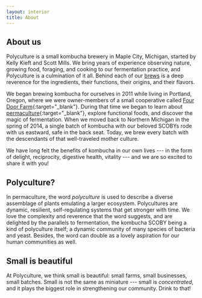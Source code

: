 ```yaml
---
layout: interior
title: About
---
```


<h2 class="post--title">About us</h2>

Polyculture is a small kombucha brewery in Maple City, Michigan, started by Kelly Kieft and Scott Mills. We bring years of experience observing nature, growing food, foraging, and cooking to our fermentation practice, and Polyculture is a culmination of it all. Behind each of our [brews](/flavors) is a deep reverence for the ingredients, their functions, their origins, and their flavors.

We began brewing kombucha for ourselves in 2011 while living in Portland, Oregon, where we were owner-members of a small cooperative called [Four Door Farm][1]{:target="\_blank"}. During that time we began to learn about [permaculture][2]{:target="_blank"}, explore functional foods, and discover the magic of fermentation. When we moved back to Northern Michigan in the spring of 2014, a single batch of kombucha with our beloved SCOBYs rode with us eastward, safe in the back seat. Today, we brew every batch with the descendants of that well-traveled mother culture.

We have long felt the benefits of kombucha in our own lives --- in the form of delight, reciprocity, digestive health, vitality --- and we are so excited to share it with you!

<h2 class="post--title">Polyculture?</h2>

In permaculture, the word *polyculture* is used to describe a diverse assemblage of plants emulating a larger ecosystem. Polycultures are dynamic, resilient, self-regulating systems that get stronger with time. We love the complexity and reverence that the word suggests, and are delighted by the parallels to fermentation, the kombucha SCOBY being a kind of polyculture itself; a dynamic community of many species of bacteria and yeast. Besides, the word can double as a lovely aspiration for our human communities as well.

<h2 class="post--title">Small is beautiful</h2>

At Polyculture, we think small is beautiful: small farms, small businesses, small batches. Small is not the same as miniature --- small is *concentrated*, and it plays the biggest role in strengthening our community. Drink to that!

[1]: http://fourdoorfarm.com
[2]: https://en.wikipedia.org/wiki/Permaculture